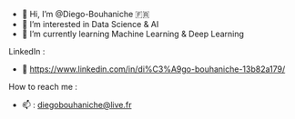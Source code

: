 - 👋 Hi, I’m @Diego-Bouhaniche 🇫🇷
- 👀 I’m interested in Data Science & AI
- 🌱 I’m currently learning Machine Learning & Deep Learning

LinkedIn :
- 🔗 https://www.linkedin.com/in/di%C3%A9go-bouhaniche-13b82a179/

How to reach me :
- 📫 : diegobouhaniche@live.fr
